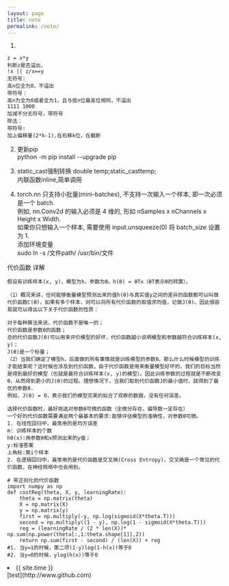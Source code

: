 ```yaml
---
layout: page
title: note
permalink: /note/
---  
```


1. 
```
z = x*y
判断z是否溢出，
!x || z/x==y
无符号:
高n位全为0，不溢出
带符号：
高n为全为0或者全为1，且与低n位最高位相同，不溢出
1111 1000
加减不分无符号，带符号
除法：
带符号:
加上偏移量(2*k-1),在右移k位，在截断  
```  
2. 更新pip  
python -m pip  install --upgrade pip  

3. static_cast强制转换 double temp;static_cast<int>temp;    
内联函数inline,简单调用  

4. torch.nn 只支持小批量(mini-batches), 不支持一次输入一个样本, 即一次必须是一个 batch.  
例如, nn.Conv2d 的输入必须是 4 维的, 形如 nSamples x nChannels x Height x Width.  
如果你只想输入一个样本, 需要使用 input.unsqueeze(0) 将 batch_size 设置为 1.  
添加环境变量  
sudo ln -s /文件path/ /usr/bin/文件

代价函数  详解  
```
假设有训练样本(x, y)，模型为h，参数为θ。h(θ) = θTx（θT表示θ的转置）。

（1）概况来讲，任何能够衡量模型预测出来的值h(θ)与真实值y之间的差异的函数都可以叫做代价函数C(θ)，如果有多个样本，则可以将所有代价函数的取值求均值，记做J(θ)。因此很容易就可以得出以下关于代价函数的性质：

对于每种算法来说，代价函数不是唯一的；  
代价函数是参数θ的函数；  
总的代价函数J(θ)可以用来评价模型的好坏，代价函数越小说明模型和参数越符合训练样本(x, y)；  
J(θ)是一个标量；  
（2）当我们确定了模型h，后面做的所有事情就是训练模型的参数θ。那么什么时候模型的训练才能结束呢？这时候也涉及到代价函数，由于代价函数是用来衡量模型好坏的，我们的目标当然是得到最好的模型（也就是最符合训练样本(x, y)的模型）。因此训练参数的过程就是不断改变θ，从而得到更小的J(θ)的过程。理想情况下，当我们取到代价函数J的最小值时，就得到了最优的参数θ.  
例如，J(θ) = 0，表示我们的模型完美的拟合了观察的数据，没有任何误差。

选择代价函数时，最好挑选对参数θ可微的函数（全微分存在，偏导数一定存在） 
一个好的代价函数需要满足两个最基本的要求:能够评估模型的准确性，对参数θ可微。  
1. 在线性回归中，最常用的是均方误差  
m: 训练样本的个数  
hθ(x):用参数θ和x预测出来的y值；
y:标准答案
上角标:第i个样本  
2. 在逻辑回归中，最常用的是代价函数是交叉熵(Cross Entropy)，交叉熵是一个常见的代价函数，在神经网络中也会用到。  
```  

```
# 带正则化的代价函数
import numpy as np
def costReg(theta, X, y, learningRate):
    theta = np.matrix(theta)
    X = np.matrix(X)
    y = np.matrix(y)
    first = np.multiply(-y, np.log(sigmoid(X*theta.T)))
    second = np.multiply((1 - y), np.log(1 - sigmoid(X*theta.T)))
    reg = (learningRate / (2 * len(X))* np.sum(np.power(theta[:,1:theta.shape[1]],2))
    return np.sum(first - second) / (len(X)) + reg
#1. 当y=1的时候，第二项(1-y)log(1-h(x))等于0 
#2. 当y=0的时候，ylog(h(x))等于0
```
<li>{{ site.time }}</li> 
[test](http://www.github.com)